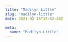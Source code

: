 ```yaml
---
title: "Madilyn Little"
slug: "madilyn-little"
date: 2021-02-15T15:52:48Z

meta:
  name: "Madilyn Little"
---
```


